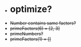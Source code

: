 - # optimize?
- ~~Number contains same factors?~~
- ~~primeFactors(6) = [2, 3]~~
- ~~primeNumbers?~~
- ~~primeFactors(1) = []~~
